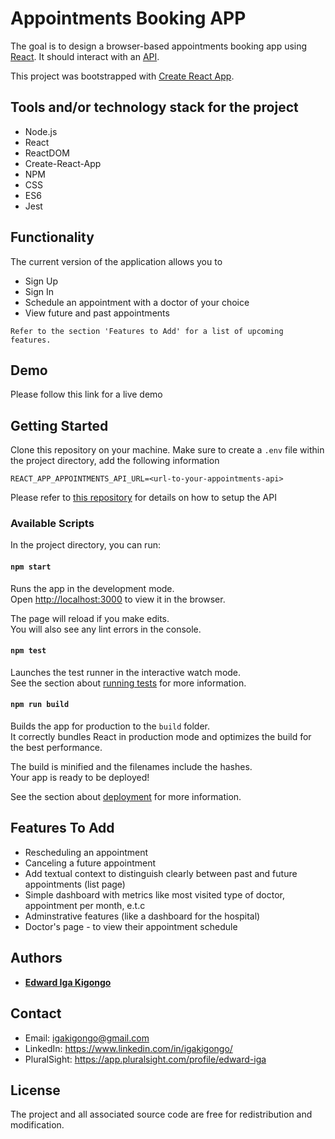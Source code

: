 # Appointments Booking APP

The goal is to design a browser-based appointments booking app using [React](https://reactjs.org/). It should interact with an [API](github.com/igakigongo/appointments-api).

This project was bootstrapped with [Create React App](https://github.com/facebook/create-react-app).

## Tools and/or technology stack for the project
  - Node.js
  - React
  - ReactDOM
  - Create-React-App
  - NPM
  - CSS
  - ES6
  - Jest

## Functionality
The current version of the application allows you to 
* Sign Up
* Sign In
* Schedule an appointment with a doctor of your choice
* View future and past appointments

`Refer to the section 'Features to Add' for a list of upcoming features.`

## Demo
Please follow this link for a live demo

## Getting Started
Clone this repository on your machine. Make sure to create a `.env` file within the project directory, add the following information

```
REACT_APP_APPOINTMENTS_API_URL=<url-to-your-appointments-api>
```

Please refer to [this repository](github.com/igakigongo/appointments-api) for details on how to setup the API

### Available Scripts

In the project directory, you can run:

#### `npm start`

Runs the app in the development mode.<br />
Open [http://localhost:3000](http://localhost:3000) to view it in the browser.

The page will reload if you make edits.<br />
You will also see any lint errors in the console.

#### `npm test`

Launches the test runner in the interactive watch mode.<br />
See the section about [running tests](https://facebook.github.io/create-react-app/docs/running-tests) for more information.

#### `npm run build`

Builds the app for production to the `build` folder.<br />
It correctly bundles React in production mode and optimizes the build for the best performance.

The build is minified and the filenames include the hashes.<br />
Your app is ready to be deployed!

See the section about [deployment](https://facebook.github.io/create-react-app/docs/deployment) for more information.

## Features To Add
* Rescheduling an appointment
* Canceling a future appointment
* Add textual context to distinguish clearly between past and future appointments (list page)
* Simple dashboard with metrics like most visited type of doctor, appointment per month, e.t.c
* Adminstrative features (like a dashboard for the hospital)
* Doctor's page - to view their appointment schedule

## Authors

* [**Edward Iga Kigongo**](github.com/igakigongo)

## Contact
* Email: igakigongo@gmail.com
* LinkedIn: https://www.linkedin.com/in/igakigongo/
* PluralSight: https://app.pluralsight.com/profile/edward-iga

## License

The project and all associated source code are free for redistribution and modification.
